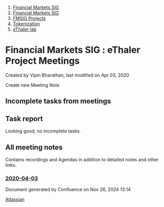 1. [Financial Markets SIG](index.html)
2. [Financial Markets SIG](Financial-Markets-SIG_20545549.html)
3. [FMSIG Projects](FMSIG-Projects_20545678.html)
4. [Tokenization](Tokenization_20545624.html)
5. [eThaler lab](eThaler-lab_20546360.html)

# Financial Markets SIG : eThaler Project Meetings

Created by Vipin Bharathan, last modified on Apr 03, 2020

Create new Meeting Note

## Incomplete tasks from meetings

## Task report

Looking good, no incomplete tasks.

## All meeting notes

Contains recordings and Agendas in addition to detailed notes and other links.

### [2020-04-03](2020-04-03_20545627.html)

Document generated by Confluence on Nov 26, 2024 13:14

[Atlassian](http://www.atlassian.com/)
